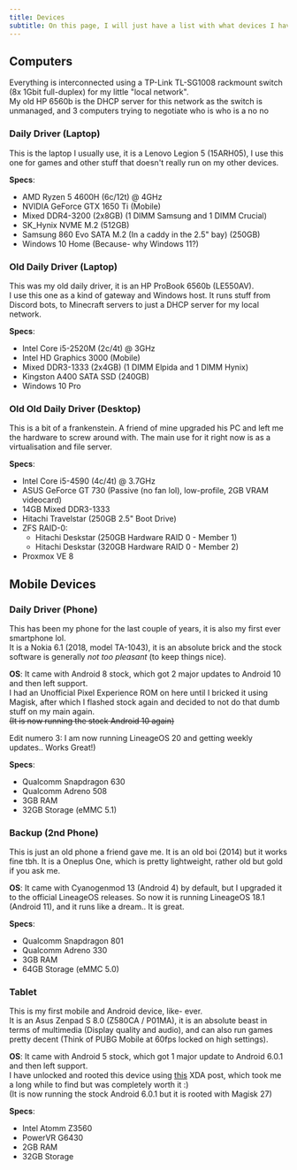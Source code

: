 ```yaml
---
title: Devices
subtitle: On this page, I will just have a list with what devices I have and use and their specs :)
---
```


<!-- THIS SITE IS LICENSED UNDER THE CIR-LICENSE. FOR MORE INFO VISIT https://github.com/Yuri010/CIR-License/
ORIGINAL CAN BE FOUND AT https://github.com/Yuri010/CIR-License/blob/main/License.md -->

## Computers
Everything is interconnected using a TP-Link TL-SG1008 rackmount switch (8x 1Gbit full-duplex) for my little "local network".\
My old HP 6560b is the DHCP server for this network as the switch is unmanaged, and 3 computers trying to negotiate who is who is a no no

### Daily Driver (Laptop)
This is the laptop I usually use, it is a Lenovo Legion 5 (15ARH05),
I use this one for games and other stuff that doesn't really run on my other devices.

**Specs**:
 - AMD Ryzen 5 4600H (6c/12t) @ 4GHz
 - NVIDIA GeForce GTX 1650 Ti (Mobile)
 - Mixed DDR4-3200 (2x8GB) (1 DIMM Samsung and 1 DIMM Crucial)
 - SK_Hynix NVME M.2 (512GB)
 - Samsung 860 Evo SATA M.2 (In a caddy in the 2.5" bay) (250GB)
 - Windows 10 Home (Because- why Windows 11?)

### Old Daily Driver (Laptop)
This was my old daily driver, it is an HP ProBook 6560b (LE550AV).\
I use this one as a kind of gateway and Windows host. It runs stuff from Discord bots, to Minecraft servers to just a DHCP server for my local network.

**Specs**:
 - Intel Core i5-2520M (2c/4t) @ 3GHz
 - Intel HD Graphics 3000 (Mobile)
 - Mixed DDR3-1333 (2x4GB) (1 DIMM Elpida and 1 DIMM Hynix)
 - Kingston A400 SATA SSD (240GB)
 - Windows 10 Pro

### Old Old Daily Driver (Desktop)
This is a bit of a frankenstein. A friend of mine upgraded his PC and left me the hardware to screw around with.
The main use for it right now is as a virtualisation and file server.

**Specs**:
 - Intel Core i5-4590 (4c/4t) @ 3.7GHz
 - ASUS GeForce GT 730 (Passive (no fan lol), low-profile, 2GB VRAM videocard)
 - 14GB Mixed DDR3-1333
 - Hitachi Travelstar (250GB 2.5" Boot Drive)
 - ZFS RAID-0:
    - Hitachi Deskstar (250GB Hardware RAID 0 - Member 1)
    - Hitachi Deskstar (320GB Hardware RAID 0 - Member 2)
 - Proxmox VE 8

## Mobile Devices

### Daily Driver (Phone)
This has been my phone for the last couple of years, it is also my first ever smartphone lol.\
It is a Nokia 6.1 (2018, model TA-1043), it is an absolute brick and the stock software is generally *not too pleasant* (to keep things nice).

**OS**: It came with Android 8 stock, which got 2 major updates to Android 10 and then left support.\
I had an Unofficial Pixel Experience ROM on here until I bricked it using Magisk, after which I flashed stock again and decided to not do that dumb stuff on my main again.\
~~(It is now running the stock Android 10 again)~~

Edit numero 3: I am now running LineageOS 20 and getting weekly updates.. Works Great!)

**Specs**:
 - Qualcomm Snapdragon 630
 - Qualcomm Adreno 508
 - 3GB RAM
 - 32GB Storage (eMMC 5.1)

### Backup (2nd Phone)
This is just an old phone a friend gave me. It is an old boi (2014) but it works fine tbh.
It is a Oneplus One, which is pretty lightweight, rather old but gold if you ask me.

**OS**: It came with Cyanogenmod 13 (Android 4) by default, but I upgraded it to the official LineageOS releases.
So now it is running LineageOS 18.1 (Android 11), and it runs like a dream.. It is great.

**Specs**:
 - Qualcomm Snapdragon 801
 - Qualcomm Adreno 330
 - 3GB RAM
 - 64GB Storage (eMMC 5.0)

### Tablet
This is my first mobile and Android device, like- ever.\
It is an Asus Zenpad S 8.0 (Z580CA / P01MA), it is an absolute beast in terms of multimedia (Display quality and audio), and can also run games pretty decent (Think of PUBG Mobile at 60fps locked on high settings).

**OS**: It came with Android 5 stock, which got 1 major update to Android 6.0.1 and then left support.\
I have unlocked and rooted this device using [this](https://forum.xda-developers.com/t/zenpad-s-root-achieved.3160422/page-66#post-75242374) XDA post, which took me a long while to find but was completely worth it :)\
(It is now running the stock Android 6.0.1 but it is rooted with Magisk 27)

**Specs**:
  - Intel Atomm Z3560
  - PowerVR G6430
  - 2GB RAM
  - 32GB Storage
